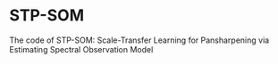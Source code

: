 # STP-SOM
The code of STP-SOM: Scale-Transfer Learning for Pansharpening via Estimating Spectral Observation Model
